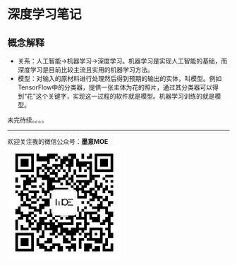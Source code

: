 # 深度学习笔记
## 概念解释
- 关系：人工智能->机器学习->深度学习。机器学习是实现人工智能的基础，而深度学习是目前比较主流且实用的机器学习方法。
- 模型：对输入的原材料进行处理然后得到预期的输出的实体，叫模型。例如TensorFlow中的分类器，提供一张主体为花的照片，通过其分类器可以得到“花”这个关键字，实现这一过程的软件就是模型。机器学习训练的就是模型。 


未完待续。。。。

---

欢迎关注我的微信公众号：**墨意MOE**    
![](../Pic/Misc/qrcode_for_gh_a64f54357afb_258.jpg)
